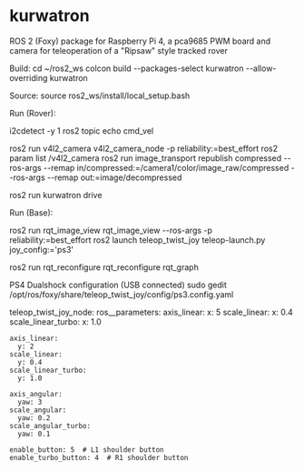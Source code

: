 # kurwatron
ROS 2 (Foxy) package for Raspberry Pi 4, a pca9685 PWM board and camera for teleoperation of a "Ripsaw" style tracked rover



Build:
cd ~/ros2_ws
colcon build --packages-select kurwatron --allow-overriding kurwatron

Source:
source ros2_ws/install/local_setup.bash

Run (Rover):

i2cdetect -y 1
ros2 topic echo cmd_vel

ros2 run v4l2_camera v4l2_camera_node -p reliability:=best_effort
ros2 param list /v4l2_camera
ros2 run image_transport republish compressed --ros-args --remap in/compressed:=/camera1/color/image_raw/compressed --ros-args --remap out:=image/decompressed

ros2 run kurwatron drive





Run (Base):

ros2 run rqt_image_view rqt_image_view --ros-args -p reliability:=best_effort
ros2 launch teleop_twist_joy teleop-launch.py joy_config:='ps3'


ros2 run rqt_reconfigure rqt_reconfigure
rqt_graph


PS4 Dualshock configuration (USB connected)
sudo gedit /opt/ros/foxy/share/teleop_twist_joy/config/ps3.config.yaml

teleop_twist_joy_node:
  ros__parameters:
    axis_linear:
      x: 5
    scale_linear:
      x: 0.4
    scale_linear_turbo:
      x: 1.0

    axis_linear:
      y: 2
    scale_linear:
      y: 0.4
    scale_linear_turbo:
      y: 1.0

    axis_angular:
      yaw: 3
    scale_angular:
      yaw: 0.2
    scale_angular_turbo:
      yaw: 0.1

    enable_button: 5  # L1 shoulder button
    enable_turbo_button: 4  # R1 shoulder button